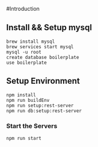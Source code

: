 #Introduction

## Install && Setup mysql
```
brew install mysql
brew services start mysql
mysql -u root
create database boilerplate
use boilerplate
```

## Setup Environment
```
npm install
npm run buildEnv
npm run setup:rest-server
npm run db:setup:rest-server
```

### Start the Servers
```
npm run start
```